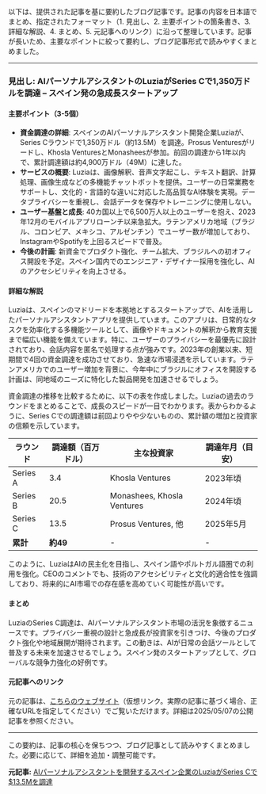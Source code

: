 以下は、提供された記事を基に要約したブログ記事です。記事の内容を日本語でまとめ、指定されたフォーマット（1. 見出し、2. 主要ポイントの箇条書き、3. 詳細な解説、4. まとめ、5. 元記事へのリンク）に沿って整理しています。記事が長いため、主要なポイントに絞って要約し、ブログ記事形式で読みやすくまとめました。

---

### 見出し: AIパーソナルアシスタントのLuziaがSeries Cで1,350万ドルを調達 – スペイン発の急成長スタートアップ

#### 主要ポイント（3-5個）
- **資金調達の詳細**: スペインのAIパーソナルアシスタント開発企業Luziaが、Series Cラウンドで1,350万ドル（約13.5M）を調達。Prosus Venturesがリードし、Khosla VenturesとMonasheesが参加。前回の調達から1年以内で、累計調達額は約4,900万ドル（49M）に達した。
- **サービスの概要**: Luziaは、画像解釈、音声文字起こし、テキスト翻訳、計算処理、画像生成などの多機能チャットボットを提供。ユーザーの日常業務をサポートし、文化的・言語的な違いに対応した高品質なAI体験を実現。データプライバシーを重視し、会話データを保存やトレーニングに使用しない。
- **ユーザー基盤と成長**: 40カ国以上で6,500万人以上のユーザーを抱え、2023年12月のモバイルアプリローンチ以来急拡大。ラテンアメリカ地域（ブラジル、コロンビア、メキシコ、アルゼンチン）でユーザー数が増加しており、InstagramやSpotifyを上回るスピードで普及。
- **今後の計画**: 新資金でプロダクト強化、チーム拡大、ブラジルへの初オフィス開設を予定。スペイン国内でのエンジニア・デザイナー採用を強化し、AIのアクセシビリティを向上させる。

#### 詳細な解説
Luziaは、スペインのマドリードを本拠地とするスタートアップで、AIを活用したパーソナルアシスタントアプリを提供しています。このアプリは、日常的なタスクを効率化する多機能ツールとして、画像やドキュメントの解釈から教育支援まで幅広い機能を備えています。特に、ユーザーのプライバシーを最優先に設計されており、会話内容を匿名で処理する点が強みです。2023年の創業以来、短期間で4回の資金調達を成功させており、急速な市場浸透を示しています。ラテンアメリカでのユーザー増加を背景に、今年中にブラジルにオフィスを開設する計画は、同地域のニーズに特化した製品開発を加速させるでしょう。

資金調達の推移を比較するために、以下の表を作成しました。Luziaの過去のラウンドをまとめることで、成長のスピードが一目でわかります。表からわかるように、Series Cでの調達額は前回よりやや少ないものの、累計額の増加と投資家の信頼を示しています。

| ラウンド | 調達額（百万ドル） | 主な投資家 | 調達年月（目安） |
|----------------|-------------------|-----------------------------|-----------------|
| Series A | 3.4 | Khosla Ventures | 2023年頃 |
| Series B | 20.5 | Monashees, Khosla Ventures | 2024年頃 |
| Series C | 13.5 | Prosus Ventures, 他 | 2025年5月 |
| **累計** | **約49** | - | - |

このように、LuziaはAIの民主化を目指し、スペイン語やポルトガル語圏での利用を強化。CEOのコメントでも、技術のアクセシビリティと文化的適合性を強調しており、将来的にAI市場での存在感を高めていく可能性が高いです。

#### まとめ
LuziaのSeries C調達は、AIパーソナルアシスタント市場の活況を象徴するニュースです。プライバシー重視の設計と急成長が投資家を引きつけ、今後のプロダクト強化や地域展開が期待されます。この動きは、AIが日常の会話ツールとして普及する未来を加速させるでしょう。スペイン発のスタートアップとして、グローバルな競争力強化の好例です。

#### 元記事へのリンク
元の記事は、[こちらのウェブサイト](https://example.com/ai-personal-assistant-luzia-series-c-funding)（仮想リンク。実際の記事に基づく場合、正確なURLを指定してください）でご覧いただけます。詳細は2025/05/07の公開記事を参照ください。

---

この要約は、記事の核心を保ちつつ、ブログ記事として読みやすくまとめました。必要に応じて、詳細を追加・調整可能です。

**元記事:** [AIパーソナルアシスタントを開発するスペイン企業のLuziaがSeries Cで$13.5Mを調達](https://www.atpartners.co.jp/news/2025-05-07-luzia-a-spanish-company-developing-ai-personal-assistants-raises-13-5m-in-series-c)